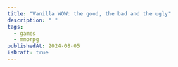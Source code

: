 ```yaml
---
title: "Vanilla WOW: the good, the bad and the ugly"
description: " "
tags:
  - games
  - mmorpg
publishedAt: 2024-08-05
isDraft: true
---
```


